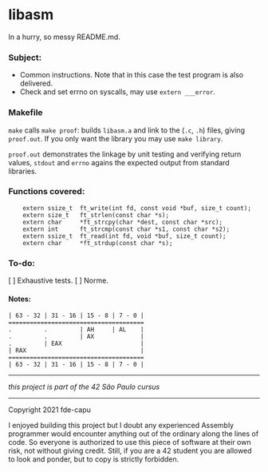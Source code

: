 # libasm

In a hurry, so messy README.md.

### Subject:

- Common instructions. Note that in this case the test program is also delivered. 
- Check and set errno on  syscalls, may use `extern ___error`.

### Makefile

`make` calls `make proof`: builds `libasm.a` and link to the (`.c`, `.h`) files, giving `proof.out`. If you only want the library you may use `make library`.

`proof.out` demonstrates the linkage by unit testing and verifying return values, `stdout` and `errno` agains the expected output from standard libraries.

### Functions covered:

```
	extern ssize_t	ft_write(int fd, const void *buf, size_t count);
	extern size_t	ft_strlen(const char *s);
	extern char		*ft_strcpy(char *dest, const char *src);
	extern int		ft_strcmp(const char *s1, const char *s2);
	extern ssize_t	ft_read(int fd, void *buf, size_t count);
	extern char		*ft_strdup(const char *s);
```

### To-do:

[ ] Exhaustive tests.
[ ] Norme.

#### Notes:

	| 63 - 32 | 31 - 16 | 15 - 8 | 7 - 0 |
	======================================
	.         .         | AH     | AL    |
	.         .         | AX             |
	.         | EAX                      |
	| RAX                                |
	======================================
	| 63 - 32 | 31 - 16 | 15 - 8 | 7 - 0 |

---

*this project is part of the 42 São Paulo cursus*

---

Copyright 2021 fde-capu

I enjoyed building this project but I doubt any experienced Assembly programmer would encounter anything out of the ordinary along the lines of code. So everyone is authorized to use this piece of software at their own risk, not without giving credit. Still, if you are a 42 student you are allowed to look and ponder, but to copy is strictly forbidden.

